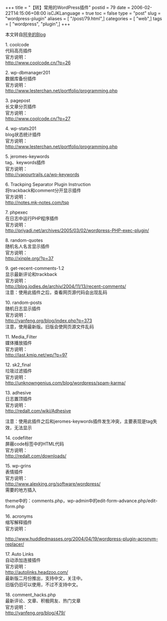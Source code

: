 +++
title = "【转】常用的WordPress插件"
postid = 79
date = 2006-02-22T14:15:06+08:00
isCJKLanguage = true
toc = false
type = "post"
slug = "wordpress-plugin"
aliases = [ "/post/79.html",]
categories = [ "web",]
tags = [ "wordpress", "plugin",]
+++


本文转自[阿辛的Blog](http://xinple.org/?p=121)

1\. coolcode  
代码高亮插件  
官方说明：  
http://www.coolcode.cn/?p=26

2\. wp-dbmanager201  
数据库备份插件  
官方说明：  
http://www.lesterchan.net/portfolio/programming.php

<!--more-->

3\. pagepost  
长文章分页插件  
官方说明：  
http://www.coolcode.cn/?p=27

4\. wp-stats201  
blog状态统计插件  
官方说明：  
http://www.lesterchan.net/portfolio/programming.php

5\. jeromes-keywords  
tag、keywords插件  
官方说明：  
http://vapourtrails.ca/wp-keywords

6\. Trackping Separator Plugin Instruction  
将trackback和comment分开显示插件  
官方说明：  
http://notes.mk-notes.com/tsp

7\. phpexec  
在日志中运行PHP程序插件  
官方说明：  
http://priyadi.net/archives/2005/03/02/wordpress-PHP-exec-plugin/

8\. random-quotes  
随机名人名言显示插件  
官方说明：  
http://xinple.org/?p=37

9\. get-recent-comments-1.2  
显示最新评论和trackback  
官方说明：  
http://blog.jodies.de/archiv/2004/11/13/recent-comments/  
注意：使用此插件之后，查看网页源代码会出现乱码

10\. random-posts  
随机日志显示插件  
官方说明：  
http://yanfeng.org/blog/index.php?p=373  
注意，使用最新版。旧版会使网页源文件乱码

11\. Media\_Filter  
媒体播放插件  
官方说明：  
http://last.kmip.net/wp/?p=97

12\. sk2\_final  
垃圾过滤插件  
官方说明：  
http://unknowngenius.com/blog/wordpress/spam-karma/

13\. adhesive  
日志置顶插件  
官方说明：  
http://redalt.com/wiki/Adhesive  

注意：使用此插件之后和jeromes-keywords插件发生冲突，主要表现是tag失效，无法显示

14\. codefilter  
屏蔽code标签中的HTML代码  
官方说明：  
http://redalt.com/downloads/

15\. wp-grins  
表情插件  
官方说明：  
http://www.alexking.org/software/wordpress/  
需要的地方插入  

theme中的：comments.php，wp-admin中的edit-form-advance.php/edit-form.php

16\. acronyms  
缩写解释插件  
官方说明：  

http://www.huddledmasses.org/2004/04/19/wordpress-plugin-acronym-replacer/

17\. Auto Links  
自动添加连接插件  
官方说明：  
http://autolinks.headzoo.com/  
最新版二月份推出，支持中文，关注中。  
旧版仍旧可以使用，不过不支持中文。

18\. comment\_hacks.php  
最新评论、文章、积极网友、热门文章  
官方说明：  
http://yanfeng.org/blog/479/

